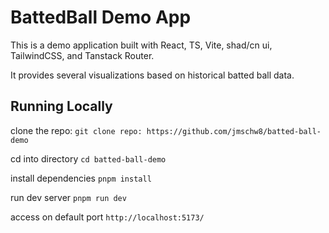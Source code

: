 # BattedBall Demo App

This is a demo application built with React, TS, Vite, shad/cn ui, TailwindCSS, and Tanstack Router.

It provides several visualizations based on historical batted ball data.

## Running Locally

clone the repo: `git clone repo: https://github.com/jmschw8/batted-ball-demo`

cd into directory `cd batted-ball-demo`

install dependencies `pnpm install`

run dev server `pnpm run dev`

access on default port `http://localhost:5173/`
